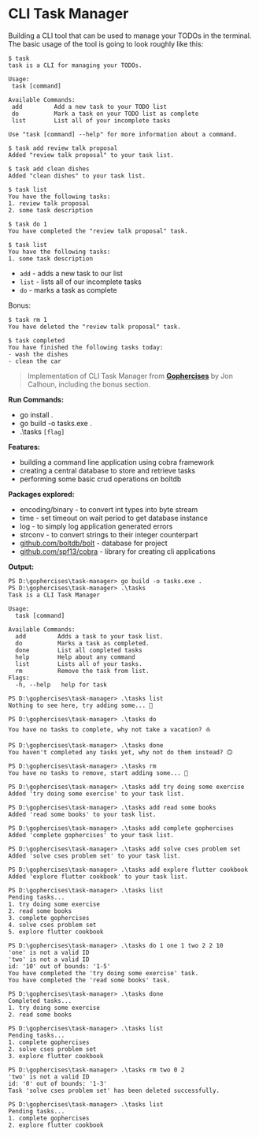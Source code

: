 # CLI Task Manager

 Building a CLI tool that can be used to manage your TODOs in the terminal. The basic usage of the tool is going to look roughly like this:

 ``` terminal
$ task
task is a CLI for managing your TODOs.

Usage:
  task [command]

Available Commands:
  add         Add a new task to your TODO list
  do          Mark a task on your TODO list as complete
  list        List all of your incomplete tasks

Use "task [command] --help" for more information about a command.

$ task add review talk proposal
Added "review talk proposal" to your task list.

$ task add clean dishes
Added "clean dishes" to your task list.

$ task list
You have the following tasks:
1. review talk proposal
2. some task description

$ task do 1
You have completed the "review talk proposal" task.

$ task list
You have the following tasks:
1. some task description
 ```

- ```add``` - adds a new task to our list
- ```list``` - lists all of our incomplete tasks
- ```do``` - marks a task as complete

Bonus:

``` terminal
$ task rm 1
You have deleted the "review talk proposal" task.

$ task completed
You have finished the following tasks today:
- wash the dishes
- clean the car
```

>Implementation of CLI Task Manager from **[Gophercises](https://courses.calhoun.io/courses/cor_gophercises)**  by Jon Calhoun, including the bonus section.

**Run Commands:**

- go install .
- go build -o tasks.exe .
- .\tasks `[flag]`

**Features:**

- building a command line application using cobra framework
- creating a central database to store and retrieve tasks
- performing some basic crud operations on boltdb

**Packages explored:**

- encoding/binary - to convert int types into byte stream
- time - set timeout on wait period to get database instance
- log - to simply log application generated errors
- strconv - to convert strings to their integer counterpart
- [github.com/boltdb/bolt](https://github.com/boltdb/bolt) - database for project
- [github.com/spf13/cobra](https://github.com/spf13/cobra) - library for creating cli applications

**Output:**

``` terminal
PS D:\gophercises\task-manager> go build -o tasks.exe .
PS D:\gophercises\task-manager> .\tasks
Task is a CLI Task Manager

Usage:
  task [command]

Available Commands:
  add         Adds a task to your task list.
  do          Marks a task as completed.
  done        List all completed tasks
  help        Help about any command
  list        Lists all of your tasks.
  rm          Remove the task from list.
Flags:
  -h, --help   help for task

PS D:\gophercises\task-manager> .\tasks list
Nothing to see here, try adding some... 🙂

PS D:\gophercises\task-manager> .\tasks do
You have no tasks to complete, why not take a vacation? ⛵

PS D:\gophercises\task-manager> .\tasks done
You haven't completed any tasks yet, why not do them instead? 🙃

PS D:\gophercises\task-manager> .\tasks rm
You have no tasks to remove, start adding some... 📜

PS D:\gophercises\task-manager> .\tasks add try doing some exercise
Added 'try doing some exercise' to your task list.

PS D:\gophercises\task-manager> .\tasks add read some books        
Added 'read some books' to your task list.

PS D:\gophercises\task-manager> .\tasks add complete gophercises
Added 'complete gophercises' to your task list.

PS D:\gophercises\task-manager> .\tasks add solve cses problem set
Added 'solve cses problem set' to your task list.

PS D:\gophercises\task-manager> .\tasks add explore flutter cookbook
Added 'explore flutter cookbook' to your task list.

PS D:\gophercises\task-manager> .\tasks list
Pending tasks...
1. try doing some exercise
2. read some books
3. complete gophercises
4. solve cses problem set
5. explore flutter cookbook

PS D:\gophercises\task-manager> .\tasks do 1 one 1 two 2 2 10       
'one' is not a valid ID
'two' is not a valid ID
id: '10' out of bounds: '1-5'
You have completed the 'try doing some exercise' task.
You have completed the 'read some books' task.

PS D:\gophercises\task-manager> .\tasks done
Completed tasks...
1. try doing some exercise
2. read some books

PS D:\gophercises\task-manager> .\tasks list
Pending tasks...
1. complete gophercises
2. solve cses problem set
3. explore flutter cookbook

PS D:\gophercises\task-manager> .\tasks rm two 0 2   
'two' is not a valid ID
id: '0' out of bounds: '1-3'
Task 'solve cses problem set' has been deleted successfully.

PS D:\gophercises\task-manager> .\tasks list
Pending tasks...
1. complete gophercises
2. explore flutter cookbook
```
